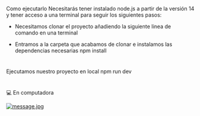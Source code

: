 Como ejecutarlo
Necesitarás tener instalado node.js a partir de la versión 14 y tener acceso a una terminal para seguir los siguientes pasos:

- Necesitamos clonar el proyecto añadiendo la siguiente linea de comando en una terminal

- Entramos a la carpeta que acabamos de clonar e instalamos las dependencias necesarias
npm install
#
Ejecutamos nuestro proyecto en local
npm run dev
#

💻 En computadora

[![message.jpg](https://i.postimg.cc/65TV7p2X/message.jpg)](https://postimg.cc/3d50V7FS)


